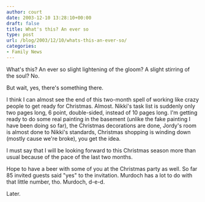 ```yaml
---
author: court
date: 2003-12-10 13:28:10+00:00
draft: false
title: What's this? An ever so
type: post
url: /blog/2003/12/10/whats-this-an-ever-so/
categories:
- Family News
---
```


What's this?  An ever so slight lightening of the gloom?  A slight stirring of the soul?  No.

But wait, yes, there's something there.

I think I can almost see the end of this two-month spell of working like crazy people to get ready for Christmas.  Almost.  Nikki's task list is suddenly only two pages long, 6 point, double-sided, instead of 10 pages long.  I'm getting ready to do some real painting in the basement (unlike the fake painting I have been doing so far), the Christmas decorations are done, Jordy's room is almost done to Nikki's standards, Christmas shopping is winding down (mostly cause we're broke), you get the idea.

I must say that I will be looking forward to this Christmas season more than usual because of the pace of the last two months.

Hope to have a beer with some of you at the Christmas party as well.  So far 85 invited guests said "yes" to the invitation.  Murdoch has a lot to do with that little number, tho.  Murdoch, d-e-d.

Later.
